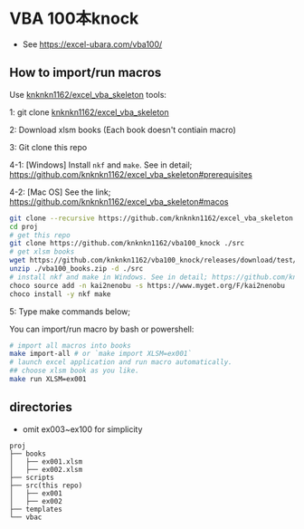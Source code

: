 # VBA 100本knock

+ See https://excel-ubara.com/vba100/

## How to import/run macros

Use [knknkn1162/excel_vba_skeleton](https://github.com/knknkn1162/excel_vba_skeleton) tools:

1: git clone [knknkn1162/excel_vba_skeleton](https://github.com/knknkn1162/excel_vba_skeleton#macos)

2: Download xlsm books (Each book doesn't contiain macro)

3: Git clone this repo

4-1: \[Windows\] Install `nkf` and `make`. See in detail; https://github.com/knknkn1162/excel_vba_skeleton#prerequisites

4-2: \[Mac OS\] See the link; https://github.com/knknkn1162/excel_vba_skeleton#macos

```sh
git clone --recursive https://github.com/knknkn1162/excel_vba_skeleton ./proj
cd proj
# get this repo
git clone https://github.com/knknkn1162/vba100_knock ./src
# get xlsm books
wget https://github.com/knknkn1162/vba100_knock/releases/download/test/vba100_books.zip
unzip ./vba100_books.zip -d ./src
# install nkf and make in Windows. See in detail; https://github.com/knknkn1162/excel_vba_skeleton
choco source add -n kai2nenobu -s https://www.myget.org/F/kai2nenobu
choco install -y nkf make
```

5: Type make commands below;

You can import/run macro by bash or powershell:

```sh
# import all macros into books
make import-all # or `make import XLSM=ex001`
# launch excel application and run macro automatically.
## choose xlsm book as you like.
make run XLSM=ex001
```

## directories

+ omit ex003~ex100 for simplicity

```
proj
├── books
│   ├── ex001.xlsm
│   ├── ex002.xlsm
├── scripts
├── src(this repo)
│   ├── ex001
│   ├── ex002
├── templates
└── vbac
```
